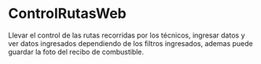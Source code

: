 # ControlRutasWeb
Llevar el control de las rutas recorridas por los técnicos, ingresar datos y ver datos ingresados dependiendo de los filtros ingresados, ademas puede guardar la foto del recibo de combustible.
